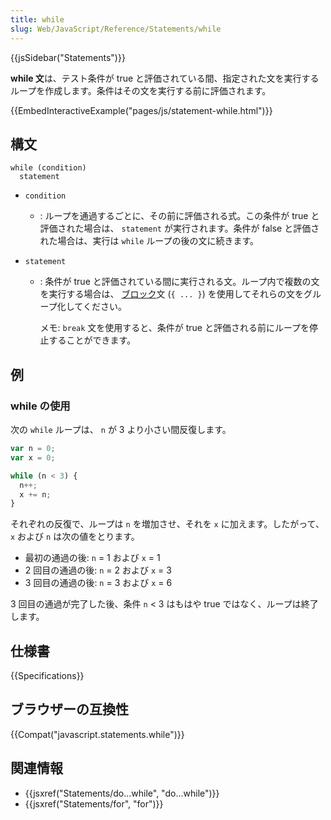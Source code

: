 ```yaml
---
title: while
slug: Web/JavaScript/Reference/Statements/while
---
```


{{jsSidebar("Statements")}}

**while 文**は、テスト条件が true と評価されている間、指定された文を実行するループを作成します。条件はその文を実行する前に評価されます。

{{EmbedInteractiveExample("pages/js/statement-while.html")}}

## 構文

```
while (condition)
  statement
```

- `condition`
  - : ループを通過するごとに、その前に評価される式。この条件が true と評価された場合は、 `statement` が実行されます。条件が false と評価された場合は、実行は `while` ループの後の文に続きます。
- `statement`

  - : 条件が true と評価されている間に実行される文。ループ内で複数の文を実行する場合は、 [ブロック](/ja/docs/JavaScript/Reference/Statements/block)文 (`{ ... }`) を使用してそれらの文をグループ化してください。

    メモ: `break` 文を使用すると、条件が true と評価される前にループを停止することができます。

## 例

### while の使用

次の `while` ループは、 `n` が 3 より小さい間反復します。

```js
var n = 0;
var x = 0;

while (n < 3) {
  n++;
  x += n;
}
```

それぞれの反復で、ループは `n` を増加させ、それを `x` に加えます。したがって、 `x` および `n` は次の値をとります。

- 最初の通過の後: `n` = 1 および `x` = 1
- 2 回目の通過の後: `n` = 2 および `x` = 3
- 3 回目の通過の後: `n` = 3 および `x` = 6

3 回目の通過が完了した後、条件 `n` < 3 はもはや true ではなく、ループは終了します。

## 仕様書

{{Specifications}}

## ブラウザーの互換性

{{Compat("javascript.statements.while")}}

## 関連情報

- {{jsxref("Statements/do...while", "do...while")}}
- {{jsxref("Statements/for", "for")}}

